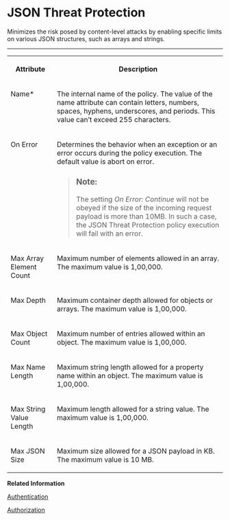 <!-- loioc4991a6c68454851a7edd65d178963f2 -->

# JSON Threat Protection

Minimizes the risk posed by content-level attacks by enabling specific limits on various JSON structures, such as arrays and strings.

****


<table>
<tr>
<th valign="top">

Attribute

</th>
<th valign="top">

Description

</th>
</tr>
<tr>
<td valign="top">

Name\*

</td>
<td valign="top">

The internal name of the policy. The value of the name attribute can contain letters, numbers, spaces, hyphens, underscores, and periods. This value can’t exceed 255 characters.

</td>
</tr>
<tr>
<td valign="top">

On Error

</td>
<td valign="top">

Determines the behavior when an exception or an error occurs during the policy execution. The default value is abort on error.

> ### Note:  
> The setting *On Error: Continue* will not be obeyed if the size of the incoming request payload is more than 10MB. In such a case, the JSON Threat Protection policy execution will fail with an error.



</td>
</tr>
<tr>
<td valign="top">

Max Array Element Count

</td>
<td valign="top">

Maximum number of elements allowed in an array. The maximum value is 1,00,000.

</td>
</tr>
<tr>
<td valign="top">

Max Depth

</td>
<td valign="top">

Maximum container depth allowed for objects or arrays. The maximum value is 1,00,000.

</td>
</tr>
<tr>
<td valign="top">

Max Object Count

</td>
<td valign="top">

Maximum number of entries allowed within an object. The maximum value is 1,00,000.

</td>
</tr>
<tr>
<td valign="top">

Max Name Length

</td>
<td valign="top">

Maximum string length allowed for a property name within an object. The maximum value is 1,00,000.

</td>
</tr>
<tr>
<td valign="top">

Max String Value Length

</td>
<td valign="top">

Maximum length allowed for a string value. The maximum value is 1,00,000.

</td>
</tr>
<tr>
<td valign="top">

Max JSON Size

</td>
<td valign="top">

Maximum size allowed for a JSON payload in KB. The maximum value is 10 MB.

</td>
</tr>
</table>

**Related Information**  


[Authentication](authentication-fa6eec4.md "Different API may have various authentication mechanisms. The authentication mechanisms that are currently supported are Basic authentication, Client Certificate, and oAuth.")

[Authorization](authorization-6658409.md "This policy evaluates whether a user should be permitted to access a protected API.")

